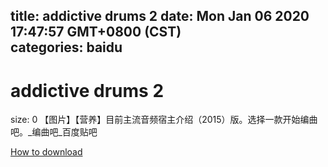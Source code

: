 
title: addictive drums 2
date: Mon Jan 06 2020 17:47:57 GMT+0800 (CST)    
categories: baidu
---

# addictive drums 2
size: 0
 【图片】【营养】目前主流音频宿主介绍（2015）版。选择一款开始编曲吧。_编曲吧_百度贴吧
 

[How to download](https://bpcam.bemobtrk.com/go/2ceec3aa-1ca2-46d6-b9ff-aaa5c184517c?jno=4427)